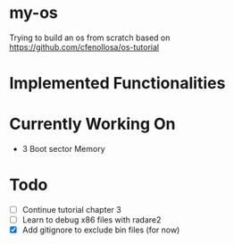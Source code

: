 # my-os
Trying to build an os from scratch based on https://github.com/cfenollosa/os-tutorial

# Implemented Functionalities

# Currently Working On
- 3 Boot sector Memory

# Todo
- [ ] Continue tutorial chapter 3
- [ ] Learn to debug x86 files with radare2
- [x] Add gitignore to exclude bin files (for now)
